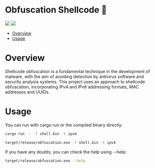 # Obfuscation Shellcode 🦀

<p align="left">
	<a href="https://www.rust-lang.org/"><img src="https://img.shields.io/badge/made%20with-Rust-red"></a>
	<a href="#"><img src="https://img.shields.io/badge/platform-windows-blueviolet"></a>
</p>

- [Overview](#overview)
- [Usage](#usage)

# Overview
Shellcode obfuscation is a fundamental technique in the development of malware, with the aim of avoiding detection by antivirus software and security analysis systems.  This project uses an approach to shellcode obfuscation, incorporating IPv4 and IPv6 addressing formats, MAC addresses and UUIDs.

# Usage 

You can run with cargo run or the compiled binary directly:
```sh
cargo run -- -f shell.bin -t ipv4
```
```sh
target/release/obfuscation.exe -f shell.bin -t ipv4
```
If you have any doubts, you can check the help using --help:
```sh
target/release/obfuscation.exe --help
```